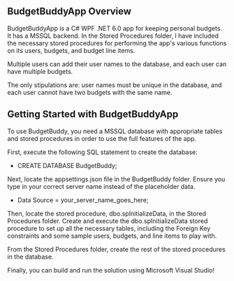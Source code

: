 ## BudgetBuddyApp Overview

BudgetBuddyApp is a C# WPF .NET 6.0 app for keeping personal budgets. It has a MSSQL backend. In the Stored Procedures folder, I have included the necessary stored procedures for performing the app's various functions on its users, budgets, and budget line items.

Multiple users can add their user names to the database, and each user can have multiple budgets.

The only stipulations are: user names must be unique in the database, and each user cannot have two budgets with the same name.

## Getting Started with BudgetBuddyApp

To use BudgetBuddy, you need a MSSQL database with appropriate tables and stored procedures in order to use the full features of the app.

First, execute the following SQL statement to create the database:

- CREATE DATABASE BudgetBuddy;

Next, locate the appsettings.json file in the BudgetBuddy folder. Ensure you type in your correct server name instead of the placeholder data.

- Data Source = your_server_name_goes_here;

Then, locate the stored procedure, dbo.spInitializeData, in the Stored Procedures folder. Create and execute the dbo.spInitializeData stored procedure to set up all the necessary tables, including the Foreign Key constraints and some sample users, budgets, and line items to play with.

From the Stored Procedures folder, create the rest of the stored procedures in the database.

Finally, you can build and run the solution using Microsoft Visual Studio!
